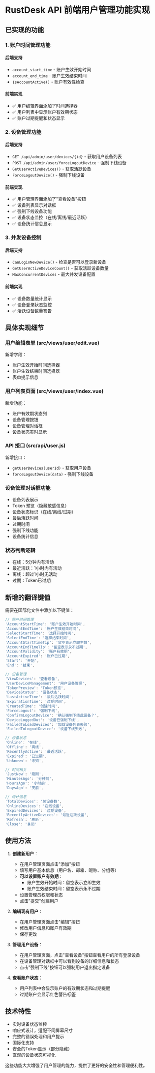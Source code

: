 # RustDesk API 前端用户管理功能实现

## 已实现的功能

### 1. 账户时间管理功能

#### 后端支持
- `account_start_time` - 账户生效开始时间
- `account_end_time` - 账户生效结束时间
- `IsAccountActive()` - 账户有效性检查

#### 前端实现
- ✅ 用户编辑界面添加了时间选择器
- ✅ 用户列表中显示账户有效期状态
- ✅ 账户过期提醒和状态显示

### 2. 设备管理功能

#### 后端支持
- `GET /api/admin/user/devices/{id}` - 获取用户设备列表
- `POST /api/admin/user/forceLogoutDevice` - 强制下线设备
- `GetUserActiveDevices()` - 获取活跃设备
- `ForceLogoutDevice()` - 强制下线设备

#### 前端实现
- ✅ 用户管理界面添加了"查看设备"按钮
- ✅ 设备列表显示对话框
- ✅ 强制下线设备功能
- ✅ 设备状态监控（在线/离线/最近活跃）
- ✅ 设备统计信息显示

### 3. 并发设备控制

#### 后端支持
- `CanLoginNewDevice()` - 检查是否可以登录新设备
- `GetUserActiveDeviceCount()` - 获取活跃设备数量
- `MaxConcurrentDevices` - 最大并发设备配置

#### 前端实现
- ✅ 设备数量统计显示
- ✅ 设备登录状态监控
- ✅ 活跃设备数量警告

## 具体实现细节

### 用户编辑表单 (src/views/user/edit.vue)
新增字段：
- 账户生效开始时间选择器
- 账户生效结束时间选择器
- 表单提示信息

### 用户列表页面 (src/views/user/index.vue)
新增功能：
- 账户有效期状态列
- 设备管理按钮
- 设备管理对话框
- 设备状态实时显示

### API 接口 (src/api/user.js)
新增接口：
- `getUserDevices(userId)` - 获取用户设备
- `forceLogoutDevice(data)` - 强制下线设备

### 设备管理对话框功能
- 设备列表展示
- Token 预览（隐藏敏感信息）
- 设备状态标识（在线/离线/过期）
- 最后活跃时间
- 过期时间
- 强制下线功能
- 设备统计信息

### 状态判断逻辑
- 在线：5分钟内有活动
- 最近活跃：1小时内有活动
- 离线：超过1小时无活动
- 过期：Token已过期

## 新增的翻译键值

需要在国际化文件中添加以下键值：

```javascript
// 账户时间管理
'AccountStartTime': '账户生效开始时间',
'AccountEndTime': '账户生效结束时间',
'SelectStartTime': '选择开始时间',
'SelectEndTime': '选择结束时间',
'AccountStartTimeTip': '留空表示立即生效',
'AccountEndTimeTip': '留空表示永不过期',
'AccountValidity': '账户有效期',
'AccountExpired': '账户已过期',
'Start': '开始',
'End': '结束',

// 设备管理
'ViewDevices': '查看设备',
'UserDeviceManagement': '用户设备管理',
'TokenPreview': 'Token预览',
'DeviceStatus': '设备状态',
'LastActiveTime': '最后活跃时间',
'ExpirationTime': '过期时间',
'CreatedTime': '创建时间',
'ForceLogout': '强制下线',
'ConfirmLogoutDevice': '确认强制下线此设备？',
'DeviceLoggedOut': '设备已强制下线',
'FailedToLoadDevices': '加载设备列表失败',
'FailedToLogoutDevice': '设备下线失败',

// 设备状态
'Online': '在线',
'Offline': '离线',
'RecentlyActive': '最近活跃',
'Expired': '已过期',
'Unknown': '未知',

// 时间相关
'JustNow': '刚刚',
'MinutesAgo': '分钟前',
'HoursAgo': '小时前',
'DaysAgo': '天前',

// 统计信息
'TotalDevices': '总设备数',
'OnlineDevices': '在线设备',
'ExpiredDevices': '过期设备',
'RecentlyActiveDevices': '最近活跃设备',
'Refresh': '刷新',
'Close': '关闭'
```

## 使用方法

1. **创建新用户**：
   - 在用户管理页面点击"添加"按钮
   - 填写用户基本信息（用户名、邮箱、昵称、分组等）
   - **可以设置账户有效期**：
     - 账户生效开始时间：留空表示立即生效
     - 账户生效结束时间：留空表示永不过期
   - 设置管理员权限和状态
   - 点击"提交"创建用户

2. **编辑现有用户**：
   - 在用户管理页面点击"编辑"按钮
   - 修改用户信息和账户有效期
   - 保存更改

3. **管理用户设备**：
   - 在用户管理页面，点击"查看设备"按钮查看用户的所有登录设备
   - 在设备管理对话框中可以看到设备的详细信息和状态
   - 点击"强制下线"按钮可以强制用户退出指定设备

4. **查看账户状态**：
   - 用户列表中会显示账户的有效期状态和过期提醒
   - 过期账户会显示红色警告标签

## 技术特性

- 实时设备状态监控
- 响应式设计，适配不同屏幕尺寸
- 完整的错误处理和用户提示
- 国际化支持
- 安全的Token显示（部分隐藏）
- 直观的设备状态可视化

这些功能大大增强了用户管理的能力，提供了更好的安全性和管理便利性。
